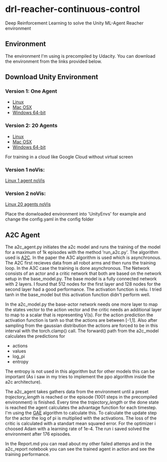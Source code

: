 # drl-reacher-continuous-control
Deep Reinforcement Learning to solve the Unity ML-Agent Reacher environment

## Environment

The environment I'm using is precompiled by Udacity. You can download the environment from the links provided below.

## Download Unity Environment

### Version 1: One Agent
- [Linux](https://s3-us-west-1.amazonaws.com/udacity-drlnd/P2/Reacher/one_agent/Reacher_Linux.zip)
- [Mac OSX](https://s3-us-west-1.amazonaws.com/udacity-drlnd/P2/Reacher/one_agent/Reacher.app.zip)
- [Windows 64-bit](https://s3-us-west-1.amazonaws.com/udacity-drlnd/P2/Reacher/one_agent/Reacher_Windows_x86_64.zip)

### Version 2: 20 Agents
- [Linux](https://s3-us-west-1.amazonaws.com/udacity-drlnd/P2/Reacher/Reacher_Linux.zip)
- [Mac OSX](https://s3-us-west-1.amazonaws.com/udacity-drlnd/P2/Reacher/Reacher.app.zip)
- [Windows 64-bit](https://s3-us-west-1.amazonaws.com/udacity-drlnd/P2/Reacher/Reacher_Windows_x86_64.zip)


For training in a cloud like Google Cloud without virtual screen
### Version 1 noVis:
[Linux 1 agent noVis](https://s3-us-west-1.amazonaws.com/udacity-drlnd/P2/Reacher/one_agent/Reacher_Linux_NoVis.zip)

### Version 2 noVis:
[Linux 20 agents noVis](https://s3-us-west-1.amazonaws.com/udacity-drlnd/P2/Reacher/Reacher_Linux_NoVis.zip)

Place the donwloaded environment into 'UnityEnvs' for example and change the config.yaml in the config folder

## A2C Agent

The a2c_agent.py initiates the a2c model and runs the training of the model for a maximum of 1k episodes with the method 'run_a2c.py'.
The algorithm used is [A2C](https://arxiv.org/pdf/1602.01783.pdf). In the paper the A3C algorithm is used which is asynchronous. The A2C first recieves data from all robot arms and then runs the training loop. In the A3C case the training is done asynchronous.
The Network consists of an actor and a critic network that both are based on the network setup in the base_model.py. The base model is a fully connected network with 2 layers. I found that 512 nodes for the first layer and 128 nodes for the second layer had a good performance. The activation function is relu. I tried tanh in the base_model but this activation function didn't perform well.

In the a2c_model.py the base-actor network needs one more layer to map the states vector to the action vector and the critic needs an additional layer to map to a scalar that is representing V(s). For the action prediction the activation function is tanh so that the actions are between [-1,1]. Also after sampling from the gaussian distribution the actions are forced to be in this interval with the torch.clamp() call.
The forward() path from the a2c_model calculates the predictions for 
- actions
- values
- log_pi
- entropy

The entropy is not used in this algorithm but for other models this can be important (As i saw in my tries to implement the ppo algorithm inside the a2c architecture).

The a2c_agent takes gathers data from the environment until a preset *trajectory_length* is reached or the episode (1001 steps in the precompiled environment) is finished. Every time the *trajectory_length* or the done state is reached the agent calculates the advantage function for each timestep. I'm using the [GAE](https://arxiv.org/abs/1506.02438) algorithm to calculate this.
To calculate the update step for the actor the log of pi is multiplied with the activations. The loss of the critic is calculated with a standart mean squared error.
For the optimizer i choosed Adam with a learning rate of 1e-4. The run i saved solved the environment after 176 episodes.

In the Report.md you can read about my other failed attemps and in the a2c_report notebook you can see the trained agent in action and see the training performance.
